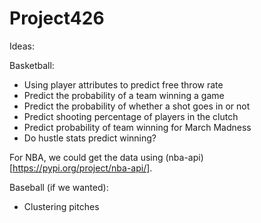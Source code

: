 # Project426

Ideas:

Basketball:

 - Using player attributes to predict free throw rate
 - Predict the probability of a team winning a game
 - Predict the probability of whether a shot goes in or not
 - Predict shooting percentage of players in the clutch
 - Predict probability of team winning for March Madness
 - Do hustle stats predict winning? 

For NBA, we could get the data using (nba-api)[https://pypi.org/project/nba-api/].

Baseball (if we wanted):

- Clustering pitches
